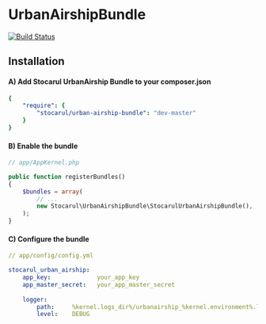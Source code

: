 UrbanAirshipBundle
==================

[![Build Status](https://travis-ci.org/stocarul/UrbanAirshipBundle.svg?branch=master)](https://travis-ci.org/stocarul/UrbanAirshipBundle)

## Installation

#### A) Add Stocarul UrbanAirship Bundle to your composer.json

```yaml
{
    "require": {
        "stocarul/urban-airship-bundle": "dev-master"
    }
}
```

#### B) Enable the bundle

```php
// app/AppKernel.php

public function registerBundles()
{
    $bundles = array(
        // ...
        new Stocarul\UrbanAirshipBundle\StocarulUrbanAirshipBundle(),
    );
}
```

#### C) Configure the bundle

```yaml
// app/config/config.yml

stocarul_urban_airship:
    app_key:             your_app_key
    app_master_secret:   your_app_master_secret
    
    logger:
        path:     %kernel.logs_dir%/urbanairship_%kernel.environment%.log
        level:    DEBUG

```
